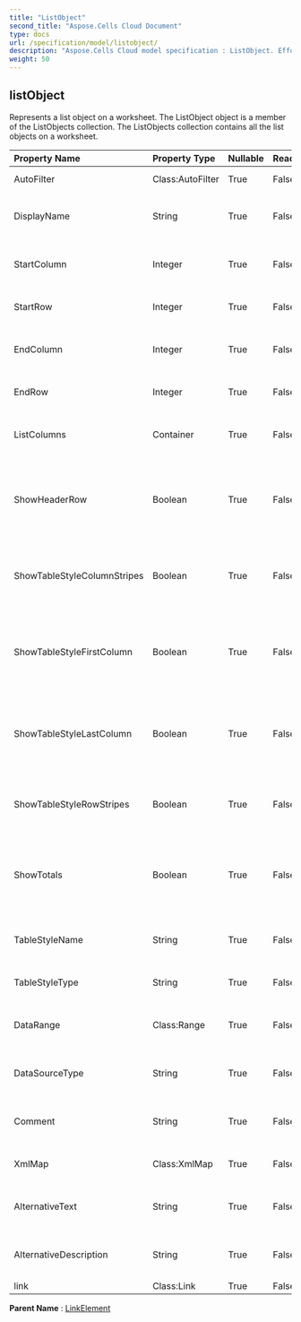 ```yaml
---
title: "ListObject"
second_title: "Aspose.Cells Cloud Document"
type: docs
url: /specification/model/listobject/
description: "Aspose.Cells Cloud model specification : ListObject. Effortlessly handle Excel and other spreadsheet documents with features like opening, generating, editing, splitting, merging, comparing, and converting."
weight: 50
---
```


## **listObject**

Represents a list object on a worksheet.            The ListObject object is a member of the ListObjects collection.             The ListObjects collection contains all the list objects on a worksheet. 

| Property Name | Property Type | Nullable |  ReadOnly | DefaultValue | Description | 
| :- | :- | :- |:- |  :- | :- |
| AutoFilter | Class:AutoFilter | True |  False |  | Gets auto filter. |  
| DisplayName | String | True |  False |  | Gets and sets the display name. |  
| StartColumn | Integer | True |  False |  | Gets the start column of the range. |  
| StartRow | Integer | True |  False |  | Gets the start row of the range. |  
| EndColumn | Integer | True |  False |  | Gets the end column of the range. |  
| EndRow | Integer | True |  False |  | Gets the end  row of the range. |  
| ListColumns | Container | True |  False |  | Gets ListColumns of the ListObject. |  
| ShowHeaderRow | Boolean | True |  False |  | Gets and sets whether this ListObject show header row. |  
| ShowTableStyleColumnStripes | Boolean | True |  False |  | Indicates whether column stripe formatting is applied. |  
| ShowTableStyleFirstColumn | Boolean | True |  False |  | Indicates whether the first column in the table should have the style applied. |  
| ShowTableStyleLastColumn | Boolean | True |  False |  | Indicates whether the last column in the table should have the style applied. |  
| ShowTableStyleRowStripes | Boolean | True |  False |  | Indicates whether row stripe formatting is applied. |  
| ShowTotals | Boolean | True |  False |  | Gets and sets whether this ListObject show total row. |  
| TableStyleName | String | True |  False |  | Gets and sets the table style name. |  
| TableStyleType | String | True |  False |  | Gets and the built-in table style. |  
| DataRange | Class:Range | True |  False |  | Gets the data range of the ListObject. |  
| DataSourceType | String | True |  False |  | Gets the data source type of the table. |  
| Comment | String | True |  False |  | Gets and sets the comment of the table. |  
| XmlMap | Class:XmlMap | True |  False |  | Gets an  used for this list. |  
| AlternativeText | String | True |  False |  | Gets and sets the alternative text. |  
| AlternativeDescription | String | True |  False |  | Gets and sets the alternative description. |  
| link | Class:Link | True |  False |  |  |  

**Parent Name** : [LinkElement](linkelement)

